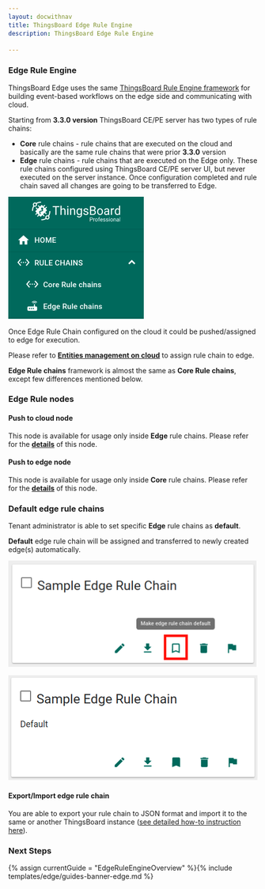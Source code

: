 ```yaml
---
layout: docwithnav
title: ThingsBoard Edge Rule Engine
description: ThingsBoard Edge Rule Engine

---
```


### Edge Rule Engine

ThingsBoard Edge uses the same [ThingsBoard Rule Engine framework](/docs/user-guide/rule-engine-2-0/re-getting-started/) for building event-based workflows on the edge side and communicating with cloud.

Starting from **3.3.0 version** ThingsBoard CE/PE server has two types of rule chains:
 - **Core** rule chains - rule chains that are executed on the cloud and basically are the same rule chains that were prior **3.3.0** version 
 - **Edge** rule chains - rule chains that are executed on the Edge only. These rule chains configured using ThingsBoard CE/PE server UI, but never executed on the server instance. Once configuration completed and rule chain saved all changes are going to be transferred to Edge. 

![image](/images/edge/nodes/rule-chains-menu.png)

Once Edge Rule Chain configured on the cloud it could be pushed/assigned to edge for execution.

Please refer to [**Entities management on cloud**](/docs/edge/features/sync/#entities-management-on-cloud) to assign rule chain to edge.

**Edge Rule chains** framework is almost the same as **Core Rule chains**, except few differences mentioned below.
 
### Edge Rule nodes

#### Push to cloud node

This node is available for usage only inside **Edge** rule chains.
Please refer for the [**details**](/docs/user-guide/rule-engine-2-0/action-nodes/#push-to-cloud) of this node.

#### Push to edge node

This node is available for usage only inside **Core** rule chains.
Please refer for the [**details**](/docs/user-guide/rule-engine-2-0/action-nodes/#push-to-edge) of this node.

### Default edge rule chains

Tenant administrator is able to set specific **Edge** rule chains as **default**. 

**Default** edge rule chain will be assigned and transferred to newly created edge(s) automatically.

![image](/images/edge/nodes/make-default.png)

![image](/images/edge/nodes/default.png)

#### Export/Import edge rule chain

You are able to export your rule chain to JSON format and import it to the same or another ThingsBoard instance ([see detailed how-to instruction here](/docs/user-guide/ui/rule-chains/#rule-chains-importexport)).

### Next Steps

{% assign currentGuide = "EdgeRuleEngineOverview" %}{% include templates/edge/guides-banner-edge.md %}